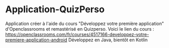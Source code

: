 # Application-QuizPerso
Application créer à l'aide du cours "Développez votre première application" d'Openclassrooms et remastérisé en Quizperso.
Voici le lien du cours : https://openclassrooms.com/fr/courses/4517166-developpez-votre-premiere-application-android
Développez en Java, bientôt en Kotlin

